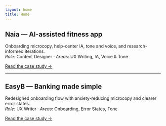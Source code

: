 ```yaml
---
layout: home
title: Home
---
```


<!-- The hero is provided by the home layout. Just list projects below. -->

## Naia — AI-assisted fitness app
Onboarding microcopy, help-center IA, tone and voice, and research-informed iterations.  
*Role:* Content Designer · *Areas:* UX Writing, IA, Voice & Tone

[Read the case study →](/projects/naia/)

---

## EasyB — Banking made simple
Redesigned onboarding flow with anxiety-reducing microcopy and clearer error states.  
*Role:* UX Writer · *Areas:* Onboarding, Error States, Tone

[Read the case study →](/projects/easyb/)
